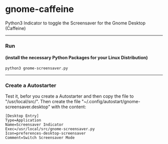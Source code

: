 # gnome-caffeine
Python3 Indicator to toggle the Screensaver for the Gnome Desktop (Caffeine)
___
### Run
#### (install the necessary Python Packages for your Linux Distribution)
```
python3 gnome-screensaver.py
```
___
### Create a Autostarter
Test it, befor you create a Autostarter and then copy the file to "/usr/local/src/".
Then create the file "~/.config/autostart/gnome-screensaver.desktop" with the content:
```
[Desktop Entry]
Type=Application
Name=Screensaver Indicator
Exec=/usr/local/src/gnome-screensaver.py
Icon=preferences-desktop-screensaver
Comment=Switch Screensaver Mode
```
